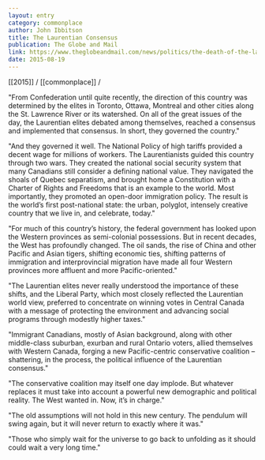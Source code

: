 ```yaml
---
layout: entry
category: commonplace
author: John Ibbitson
title: The Laurentian Consensus
publication: The Globe and Mail
link: https://www.theglobeandmail.com/news/politics/the-death-of-the-laurentian-consensus-and-what-it-says-about-canada/article4403773/
date: 2015-08-19
---
```


[[2015]] / [[commonplace]] / 

"From Confederation until quite recently, the direction of this country was determined by the elites in Toronto, Ottawa, Montreal and other cities along the St. Lawrence River or its watershed. On all of the great issues of the day, the Laurentian elites debated among themselves, reached a consensus and implemented that consensus. In short, they governed the country."

"And they governed it well. The National Policy of high tariffs provided a decent wage for millions of workers. The Laurentianists guided this country through two wars. They created the national social security system that many Canadians still consider a defining national value. They navigated the shoals of Quebec separatism, and brought home a Constitution with a Charter of Rights and Freedoms that is an example to the world. Most importantly, they promoted an open-door immigration policy. The result is the world’s first post-national state: the urban, polyglot, intensely creative country that we live in, and celebrate, today."

"For much of this country’s history, the federal government has looked upon the Western provinces as semi-colonial possessions. But in recent decades, the West has profoundly changed. The oil sands, the rise of China and other Pacific and Asian tigers, shifting economic ties, shifting patterns of immigration and interprovincial migration have made all four Western provinces more affluent and more Pacific-oriented."

"The Laurentian elites never really understood the importance of these shifts, and the Liberal Party, which most closely reflected the Laurentian world view, preferred to concentrate on winning votes in Central Canada with a message of protecting the environment and advancing social programs through modestly higher taxes."

"Immigrant Canadians, mostly of Asian background, along with other middle-class suburban, exurban and rural Ontario voters, allied themselves with Western Canada, forging a new Pacific-centric conservative coalition – shattering, in the process, the political influence of the Laurentian consensus."
 
"The conservative coalition may itself one day implode. But whatever replaces it must take into account a powerful new demographic and political reality. The West wanted in. Now, it’s in charge."

"The old assumptions will not hold in this new century. The pendulum will swing again, but it will never return to exactly where it was."

"Those who simply wait for the universe to go back to unfolding as it should could wait a very long time."
